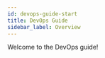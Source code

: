 ```yaml
---
id: devops-guide-start
title: DevOps Guide
sidebar_label: Overview
---
```


Welcome to the DevOps guide!
